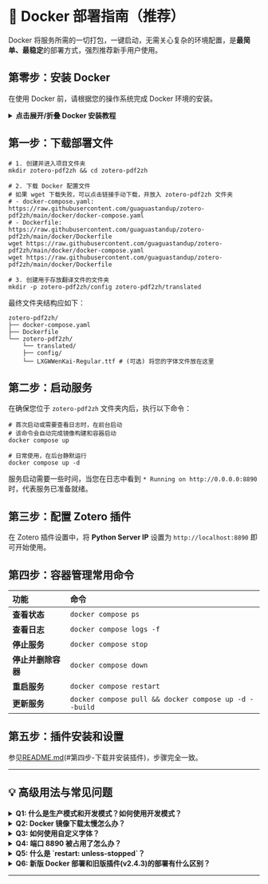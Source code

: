 # 🐳 Docker 部署指南（推荐）

Docker 将服务所需的一切打包，一键启动，无需关心复杂的环境配置，是**最简单、最稳定**的部署方式，强烈推荐新手用户使用。

## 第零步：安装 Docker

在使用 Docker 前，请根据您的操作系统完成 Docker 环境的安装。

<details>
<summary><b>点击展开/折叠 Docker 安装教程</b></summary>

### Windows 用户

1.  **开启 WSL2**：以**管理员身份**打开 PowerShell，执行 `wsl --install`，然后重启电脑。
2.  **安装 Docker Desktop**：访问 [Docker Desktop 官网](https://www.docker.com/products/docker-desktop/) 下载并安装。

### macOS 用户

访问 [Docker Desktop 官网](https://www.docker.com/products/docker-desktop/) 下载并安装。

### Linux 用户

执行以下命令一键安装：
```shell
curl -fsSL https://get.docker.com -o get-docker.sh
sudo sh get-docker.sh
sudo usermod -aG docker $USER
# 重启或重新登录以生效
```

### 验证安装

打开终端，执行 `docker --version` 和 `docker compose version`，如果能看到版本号，说明安装成功。

</details>

## 第一步：下载部署文件

```shell
# 1. 创建并进入项目文件夹
mkdir zotero-pdf2zh && cd zotero-pdf2zh

# 2. 下载 Docker 配置文件
# 如果 wget 下载失败，可以点击链接手动下载，并放入 zotero-pdf2zh 文件夹
# - docker-compose.yaml: https://raw.githubusercontent.com/guaguastandup/zotero-pdf2zh/main/docker/docker-compose.yaml
# - Dockerfile: https://raw.githubusercontent.com/guaguastandup/zotero-pdf2zh/main/docker/Dockerfile
wget https://raw.githubusercontent.com/guaguastandup/zotero-pdf2zh/main/docker/docker-compose.yaml
wget https://raw.githubusercontent.com/guaguastandup/zotero-pdf2zh/main/docker/Dockerfile

# 3. 创建用于存放翻译文件的文件夹
mkdir -p zotero-pdf2zh/config zotero-pdf2zh/translated
```

最终文件夹结构应如下：
```
zotero-pdf2zh/
├── docker-compose.yaml
├── Dockerfile
└── zotero-pdf2zh/
    └── translated/
    ├── config/
    └── LXGWWenKai-Regular.ttf # (可选) 将您的字体文件放在这里
```

## 第二步：启动服务

在确保您位于 `zotero-pdf2zh` 文件夹内后，执行以下命令：

```shell
# 首次启动或需要查看日志时，在前台启动
# 该命令会自动完成镜像构建和容器启动
docker compose up

# 日常使用，在后台静默运行
docker compose up -d
```
服务启动需要一些时间，当您在日志中看到 `* Running on http://0.0.0.0:8890` 时，代表服务已准备就绪。

## 第三步：配置 Zotero 插件

在 Zotero 插件设置中，将 **Python Server IP** 设置为 `http://localhost:8890` 即可开始使用。

## 第四步：容器管理常用命令

| 功能 | 命令 |
| :--- | :--- |
| **查看状态** | `docker compose ps` |
| **查看日志** | `docker compose logs -f` |
| **停止服务** | `docker compose stop` |
| **停止并删除容器** | `docker compose down` |
| **重启服务** | `docker compose restart` |
| **更新服务** | `docker compose pull && docker compose up -d --build` |

## 第五步：插件安装和设置

参见[README.md](https://github.com/guaguastandup/zotero-pdf2zh/blob/main/README.md)(#第四步-下载并安装插件)，步骤完全一致。

---

## 💡 高级用法与常见问题

<details>
<summary><b>Q1: 什么是生产模式和开发模式？如何使用开发模式？</b></summary>

- **生产模式 (默认)**：使用 `docker-compose.yaml` 启动，配置固化在镜像中，稳定高效，适合日常使用。
- **开发模式 (热加载)**：使用 `docker-compose.dev.yaml` 启动，它会将您本地的 `server` 文件夹直接映射到容器中。这意味着您对本地代码和配置的任何修改都会**立即生效**，无需重启容器，适合调试或二次开发。

**如何使用开发模式？**
1.  额外下载 `docker-compose.dev.yaml` 和 `server` 文件夹。
    ```shell
    # 下载 dev 配置文件
    wget https://raw.githubusercontent.com/guaguastandup/zotero-pdf2zh/main/docker/docker-compose.dev.yaml
    # 下载并解压 server 文件夹
    wget https://github.com/guaguastandup/zotero-pdf2zh/releases/download/v3.0.28-beta/server.zip
    unzip server.zip
    ```
2.  使用 `-f` 参数指定配置文件启动：
    ```shell
    docker compose -f docker-compose.dev.yaml up -d
    ```
</details>

<details>
<summary><b>Q2: Docker 镜像下载太慢怎么办？</b></summary>

配置国内镜像加速器可大幅提升下载速度。推荐使用 `https://docker.xuanyuan.me`。

**Windows / macOS (Docker Desktop):**
1.  打开 Docker Desktop 设置 -> Docker Engine。
2.  在 JSON 配置中加入以下内容后，点击 "Apply & Restart"。
    ```json
    {
      "registry-mirrors": ["https://docker.xuanyuan.me"]
    }
    ```

**Linux:**
执行以下命令自动配置并重启 Docker。
```shell
sudo mkdir -p /etc/docker
sudo tee /etc/docker/daemon.json <<-'EOF'
{
  "registry-mirrors": ["https://docker.xuanyuan.me"]
}
EOF
sudo systemctl daemon-reload
sudo systemctl restart docker
```
</details>

<details>
<summary><b>Q3: 如何使用自定义字体？</b></summary>

虽然 Zotero 客户端 v3.0.28 版本暂不支持在界面中选择 新挂载的字体，但您可以通过挂载为未来做准备。

1.  将您的字体文件（如 `LXGWWenKai-Regular.ttf`）放入 `zotero-pdf2zh/zotero-pdf2zh/` 文件夹。
2.  修改 `docker-compose.yaml`，取消字体挂载的注释：
    ```yaml
    # ...
    volumes:
      - ./zotero-pdf2zh/translated:/app/server/translated
      # 取消下面一行的注释
      - ./zotero-pdf2zh/LXGWWenKai-Regular.ttf:/app/LXGWWenKai-Regular.ttf
    ```
3.  重启容器：`docker compose up -d --build`。
</details>

<details>
<summary><b>Q4: 端口 8890 被占用了怎么办？</b></summary>

修改 `docker-compose.yaml` 中的端口映射，将冒号前的端口改成其他未被占用的端口，如 `8891`。
```yaml
ports:
  - "8891:8890" # 本地端口:容器端口
```
同时，在 Zotero 插件中将服务地址改为 `http://localhost:8891`。
</details>

<details>
<summary><b>Q5: 什么是 `restart: unless-stopped`？</b></summary>

这是 Docker 的一项重启策略，能确保服务的稳定性。它意味着：
- **除非您手动执行 `docker compose stop` 命令**，否则容器在任何情况下（如服务器重启、程序崩溃）都会自动重新启动。
- 这让您无需担心服务意外中断，是后台服务的最佳实践。
</details>

<details>
<summary><b>Q6: 新版 Docker 部署和旧版插件(v2.4.3)的部署有什么区别？</b></summary>

新版 Docker 部署进行了全面优化，更简单、更强大。主要区别如下：

- **引擎变更**：新版 Docker **仅支持 `pdf2zh_next` 引擎**，暂不兼容旧的 `pdf2zh` 引擎。这是因为新版直接基于预装了 `next` 引擎的镜像构建，性能更优。
- **部署简化**：无需再手动创建 `config.json`。您只需下载 `docker-compose.yaml` 和 `Dockerfile` 两个文件，即可一键启动。
- **自动打包**：新版 Docker 会自动下载完整的 `server.zip` 服务包，而不是像旧版一样只依赖单个 `server.py` 文件，服务更完整、更稳定。

总之，如果您是老用户，请注意新版 Docker 暂不支持旧的 `pdf2zh` 引擎，其他方面体验将全面优于旧版。
</details>

---
